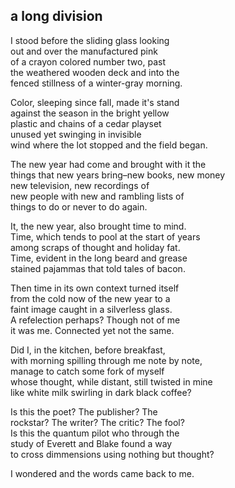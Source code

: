 ## a long division

I stood before the sliding glass looking   
out and over the manufactured pink  
of a crayon colored number two, past  
the weathered wooden deck and into the   
fenced stillness of a winter-gray morning.  

Color, sleeping since fall, made it's stand    
against the season in the bright yellow     
plastic and chains of a cedar playset      
unused yet swinging in invisible   
wind where the lot stopped and the field began.  

The new year had come and brought with it the    
things that new years bring–new books, new money  
new television, new recordings of   
new people with new and rambling lists of   
things to do or never to do again.

It, the new year, also brought time to mind.    
Time, which tends to pool at the start of years      
among scraps of thought and holiday fat.    
Time, evident in the long beard and grease  
stained pajammas that told tales of bacon.   

Then time in its own context turned itself  
from the cold now of the new year to a      
faint image caught in a silverless glass.  
A refelection perhaps? Though not of me  
it was me. Connected yet not the same.   

Did I, in the kitchen, before breakfast,    
with morning spilling through me note by note,  
manage to catch some fork of myself  
whose thought, while distant, still twisted in mine  
like white milk swirling in dark black coffee?   
        
Is this the poet? The publisher? The  
rockstar? The writer? The critic? The fool?  
Is this the quantum pilot who through the   
study of Everett and Blake found a way   
to cross dimmensions using nothing but thought?  

I wondered and the words came back to me.  



